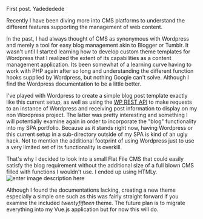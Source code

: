 <!--t Hello World t-->
<!--d First blog post. Flat file CMS. d-->
<!--tag Code tag-->
<!--image http://tomhung.ca/blog/themes/tomhung/images/hello-world.jpg image-->

First post. Yadededede

Recently I have been diving more into CMS platforms to understand the different features supporting the management of web content.

In the past, I had always thought of CMS as synonymous with Wordpress and merely a tool for easy blog management akin to Blogger or Tumblr. It wasn't until I started learning how to develop custom theme templates for Wordpress that I realized the extent of its capabilities as a content management application. Its been somewhat of a learning curve having to work with PHP again after so long and understanding the different function hooks supplied by Wordpress, but nothing Google can't solve. Although I find the Wordpress documentation to be a little better. 

I've played with Wordpress to create a simple blog post template exactly like this current setup, as well as using the [WP REST API][1] to make requests to an instance of Wordpress and receiving post information to display on my non Wordpress project. The latter was pretty interesting and something I will potentially examine again in order to incorporate the "blog" functionality into my SPA portfolio. Because as it stands right now, having Wordpress or this current setup in a sub-directory outside of my SPA is kind of an ugly hack. Not to mention the additional  footprint of using Wordpress just to use a very limited set of its functionality is overkill. 

That's why I decided to look into a small Flat File CMS that could easily satisfy the blog requirement without the additional size of a full blown CMS filled with functions I wouldn't use. I ended up using HTMLy.![enter image description here][2]

Although I found the documentations lacking, creating a new theme especially a simple one such as this was fairly straight forward if you examine the included *twentyfifteen* theme. The future plan is to migrate everything into my Vue.js application but for now this will do.


  [1]: http://v2.wp-api.org/
  [2]: http://tomhung.ca/blog/content/images/20170504171621-logo-big.png